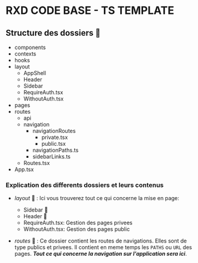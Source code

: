 # RXD CODE BASE - TS TEMPLATE

## Structure des dossiers :file_folder:
- components
- contexts
- hooks
- layout
  - AppShell
  - Header
  - Sidebar
  - RequireAuth.tsx
  - WithoutAuth.tsx
- pages
- routes
  - api
  - navigation
    - navigationRoutes
      - private.tsx
      - public.tsx
    - navigationPaths.ts
    - sidebarLinks.ts
  - Routes.tsx
- App.tsx

### Explication des differents dossiers et leurs contenus
- *layout* :open_file_folder: : Ici vous trouverez tout ce qui concerne la mise en page:
  - Sidebar :open_file_folder:
  - Header :open_file_folder:
  - RequireAuth.tsx: Gestion des pages privees
  - WithoutAuth.tsx: Gestion des pages public

- *routes* :open_file_folder:  : Ce dossier contient les routes de navigations. 
Elles sont de type publics et privees. Il contient en meme temps les `PATHS` ou `URL` des pages.
***Tout ce qui concerne la navigation sur l'application sera ici***.